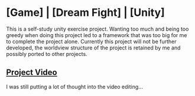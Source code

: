 # [Game] | [Dream Fight] | [Unity]
This is a self-study unity exercise project. Wanting too much and being too greedy when doing this project led to a framework that was too big for me to complete the project alone. Currently this project will not be further developed, the worldview structure of the project is retained by me and possibly ported to other projects.

## [Project Video](https://www.youtube.com/watch?v=c2OsjqdRSo0)
I was still putting a lot of thought into the video editing...
